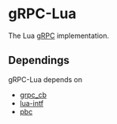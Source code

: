 # gRPC-Lua
The Lua [gRPC](http://www.grpc.io/) implementation.

## Dependings
gRPC-Lua depends on
* [grpc_cb](https://github.com/jinq0123/grpc_cb)
* [lua-intf](https://github.com/SteveKChiu/lua-intf)
* [pbc](https://github.com/cloudwu/pbc)
